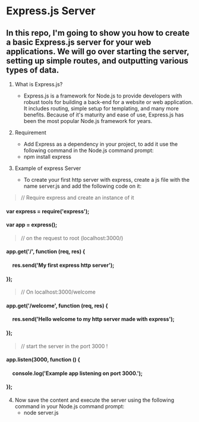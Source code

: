 # Express.js Server

## In this repo, I'm going to show you how to create a basic Express.js server for your web applications. We will go over starting the server, setting up simple routes, and outputting various types of data.


1. What is Express.js?
   - Express.js is a framework for Node.js to provide developers with robust tools for building a back-end for a website or web application. It includes routing, simple setup for templating, and many more benefits. Because of it's maturity and ease of use, Express.js has been the most popular Node.js framework for years. 


2. Requirement
   - Add Express as a dependency in your project, to add it use the following command in the Node.js command prompt:
   * npm install express


3. Example of express Server
   - To create your first http server with express, create a js file with the name server.js and add the following code on it:

>// Require express and create an instance of it
#### var express = require('express');
#### var app = express();

>// on the request to root (localhost:3000/)
#### app.get('/', function (req, res) {
#### &nbsp;&nbsp;&nbsp;&nbsp; res.send('<b>My</b> first express http server');
#### });

>// On localhost:3000/welcome
#### app.get('/welcome', function (req, res) {
#### &nbsp;&nbsp;&nbsp;&nbsp;  res.send('<b>Hello</b> welcome to my http server made with express');
#### });

>// start the server in the port 3000 !
#### app.listen(3000, function () {
#### &nbsp;&nbsp;&nbsp;&nbsp; console.log('Example app listening on port 3000.');
#### });
4. Now save the content and execute the server using the following command in your Node.js command prompt:
   * node server.js
